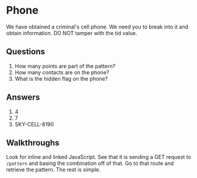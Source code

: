 # Phone
We have obtained a criminal's cell phone. We need you to break into it and obtain information. DO NOT tamper with the tid value.

## Questions
1. How many points are part of the pattern?
2. How many contacts are on the phone?
3. What is the hidden flag on the phone?

## Answers
1. 4
2. 7
3. SKY-CELL-8190

## Walkthroughs
Look for inline and linked JavaScript. See that it is sending a GET request to `/pattern` and basing the combination off of that. Go to that route and retrieve the pattern. The rest is simple.
